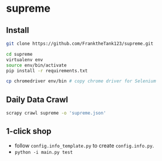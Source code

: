 # supreme


## Install

```bash
git clone https://github.com/FranktheTank123/supreme.git

cd supreme
virtualenv env
source env/bin/activate
pip install -r requirements.txt

cp chromedriver env/bin # copy chrome driver for Selenium
```

## Daily Data Crawl
```bash
scrapy crawl supreme -o 'supreme.json'
```

## 1-click shop

- follow `config.info_template.py` to create `config.info.py`.
- `python -i main.py test`